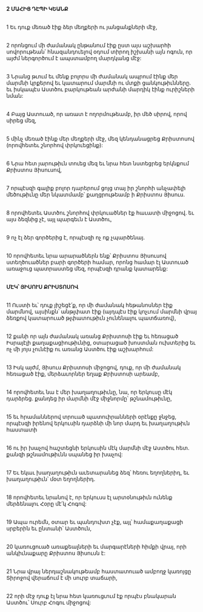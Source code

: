 **2 ՄԱՀԻՑ ԴԷՊԻ ԿԵԱՆՔ**

\
1 Եւ դուք մեռած էիք ձեր մեղքերի ու յանցանքների մէջ,

\
2 որոնցում մի ժամանակ ընթանում էիք ըստ այս աշխարհի սովորութեան՝ հնազանդուելով օդում տիրող իշխանի այն ոգուն, որ այժմ ներգործում է ապստամբող մարդկանց մէջ:

\
3 Նրանց թւում եւ մենք բոլորս մի ժամանակ ապրում էինք մեր մարմնի կրքերով եւ կատարում մարմնի ու մտքի ցանկութիւնները. եւ իսկապէս Աստծու բարկութեան արժանի մարդիկ էինք ուրիշների նման:

\
4 Բայց Աստուած, որ առատ է ողորմութեամբ, իր մեծ սիրով, որով սիրեց մեզ,

\
5 մինչ մեռած էինք մեր մեղքերի մէջ, մեզ կենդանացրեց Քրիստոսով (որովհետեւ շնորհով փրկուեցինք):

\
6 Նրա հետ յարութիւն տուեց մեզ եւ նրա հետ նստեցրեց երկնքում Քրիստոս Յիսուսով,

\
7 որպէսզի գալիք բոլոր դարերում ցոյց տայ իր շնորհի անչափելի մեծութիւնը մեր նկատմամբ՝ քաղցրութեամբ ի Քրիստոս Յիսուս.

\
8 որովհետեւ Աստծու շնորհով փրկուածներ էք հաւատի միջոցով. եւ այս ձեզնից չէ, այլ պարգեւն է Աստծու,

\
9 ոչ էլ ձեր գործերից է, որպէսզի ոչ ոք չպարծենայ.

\
10 որովհետեւ նրա արարածներն ենք՝ Քրիստոս Յիսուսով ստեղծուածներ բարի գործերի համար, որոնց համար էլ Աստուած առաջուց պատրաստեց մեզ, որպէսզի դրանք կատարենք:

\
**ՄԷԿ՝ ՅԻՍՈՒՍ ՔՐԻՍՏՈՍՈՎ**

\
11 Ուստի եւ՝ դուք յիշեցէ՛ք, որ մի ժամանակ հեթանոսներ էիք մարմնով, այսինքն՝ անթլփատ էիք (այդպէս էիք կոչւում մարմնի վրայ ձեռքով կատարուած թլփատութիւն չունենալու պատճառով),

\
12 քանի որ այն ժամանակ առանց Քրիստոսի էիք եւ հեռացած Իսրայէլի քաղաքացիութիւնից, օտարացած խոստման ուխտերից եւ ոչ մի յոյս չունէիք ու առանց Աստծու էիք աշխարհում:

\
13 Իսկ այժմ, Յիսուս Քրիստոսի միջոցով, դուք, որ մի ժամանակ հեռացած էիք, մերձաւորներ եղաք Քրիստոսի արեամբ,

\
14 որովհետեւ նա է մեր խաղաղութիւնը, նա, որ երկուսը մէկ դարձրեց. քանդեց իր մարմնի մէջ միջնորմը՝ թշնամութիւնը,

\
15 եւ հրամաններով տրուած պատուիրանների օրէնքը ջնջեց, որպէսզի իրենով երկուսին դարձնի մի նոր մարդ եւ խաղաղութիւն հաստատի

\
16 ու իր խաչով հաշտեցնի երկուսին մէկ մարմնի մէջ Աստծու հետ. քանզի թշնամութիւնն սպանեց իր խաչով:

\
17 Եւ եկաւ խաղաղութիւն աւետարանեց ձեզ՝ հեռու եղողներիդ, եւ խաղաղութիւն՝ մօտ եղողներիդ.

\
18 որովհետեւ նրանով է, որ երկուսս էլ արտօնութիւն ունենք մերձենալու Հօրը մէ՛կ Հոգով:

\
19 Ապա ուրեմն, օտար եւ պանդուխտ չէք, այլ՝ համաքաղաքացի սրբերին եւ ընտանի՝ Աստծուն,

\
20 կառուցուած առաքեալների եւ մարգարէների հիմքի վրայ, որի անկիւնաքարը Քրիստոս Յիսուսն է:

\
21 Նրա վրայ ներդաշնակութեամբ հաստատուած ամբողջ կառոյցը Տիրոջով վերաճում է մի սուրբ տաճարի,

\
22 որի մէջ դուք էլ նրա հետ կառուցւում էք որպէս բնակարան Աստծու՝ Սուրբ Հոգու միջոցով:
